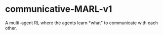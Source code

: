 # communicative-MARL-v1
A multi-agent RL where the agents learn *what" to communicate with each other.
